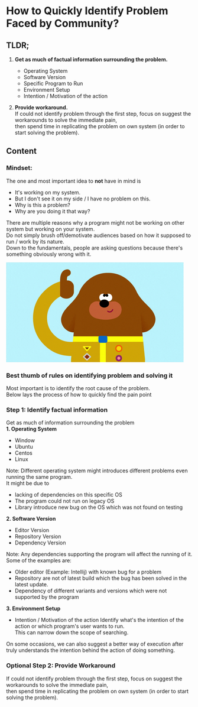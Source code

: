 # How to Quickly Identify Problem Faced by Community? 

## TLDR;
1. **Get as much of factual information surrounding the problem.** 
    - Operating System
    - Software Version
    - Specific Program to Run
    - Environment Setup
    - Intention / Motivation of the action
    
2. **Provide workaround.**  
If could not identify problem through the first step, focus on suggest the workarounds to solve the immediate pain,  
   then spend time in replicating the problem on own system (in order to start solving the problem).


## Content

### Mindset:

The one and most important idea to **not** have in mind is  
- It's working on my system.
- But I don't see it on my side / I have no problem on this. 
- Why is this a problem? 
- Why are you doing it that way? 

There are multiple reasons why a program might not be working on other system but working on your system.  
Do not simply brush off/demotivate audiences based on how it supposed to run / work by its nature.  
Down to the fundamentals, people are asking questions because there's something obviously wrong with it. 

![Think](metadata/think.gif)

### Best thumb of rules on identifying problem and solving it

Most important is to identify the root cause of the problem.  
Below lays the process of how to quickly find the pain point


### Step 1: Identify factual information

Get as much of information surrounding the problem  
**1. Operating System**
  - Window
  - Ubuntu
  - Centos
  - Linux
   
Note: Different operating system might introduces different problems even running the same program.  
It might be due to
- lacking of dependencies on this specific OS 
- The program could not run on legacy OS
- Library introduce new bug on the OS which was not found on testing

**2. Software Version**
   - Editor Version
   - Repository Version
   - Dependency Version 
   
Note: Any dependencies supporting the program will affect the running of it. 
Some of the examples are:
- Older editor (Example: Intellij) with known bug for a problem
- Repository are not of latest build which the bug has been solved in the latest update.
- Dependency of different variants and versions which were not supported by the program 

**3. Environment Setup**
- Intention / Motivation of the action
Identify what's the intention of the action or which program's user wants to run.  
This can narrow down the scope of searching.  
  
On some occasions, we can also suggest a better way of execution after truly understands the intention behind the action of doing something.

### Optional Step 2: Provide Workaround
If could not identify problem through the first step, focus on suggest the workarounds to solve the immediate pain,  
   then spend time in replicating the problem on own system (in order to start solving the problem).
